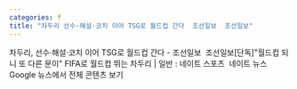 ```yaml
---
categories: f
title: "차두리 선수·해설·코치 이어 TSG로 월드컵 간다  조선일보  조선일보"
---
```

차두리, 선수·해설·코치 이어 TSG로 월드컵 간다 - 조선일보&nbsp;&nbsp;조선일보[단독]"월드컵 되니 또 다른 문이" FIFA로 월드컵 뛰는 차두리 | 일반 : 네이트 스포츠&nbsp;&nbsp;네이트 뉴스Google 뉴스에서 전체 콘텐츠 보기